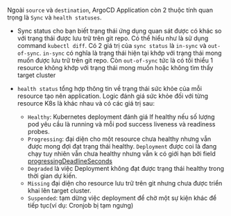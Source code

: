 Ngoài `source` và `destination`, ArgoCD Application còn 2 thuộc tính quan trọng là `Sync` và `health statuses`.
- Sync status cho bạn biết trạng thái ứng dụng quan sát được có khác so với trạng thái được lưu trữ trên git repo. Có thể hiểu như là sử dụng command `kubectl diff`. Có 2 giá trị của `sync status` là `in-sync` và `out-of-sync`. `in-sync` có nghĩa là trạng thái hiện tại khớp với trạng thái mong muốn được lưu trữ trên git repo. Còn `out-of-sync` tức là có tối thiểu 1 resource không khớp với trạng thái mong muốn hoặc không tìm thấy target cluster

- `health status` tổng hợp thông tin về trạng thái sức khỏe của mỗi resource tạo nên application. Logic đánh giá sức khỏe đối với từng resource K8s là khác nhau và có các giá trị sau:
    - `Healthy`: Kubernetes deployment đánh giá lf healthy nếu số lượng pod yêu cầu là running và mỗi pod success liveness và readiness probes.
    - `Progressing`: đại diện cho một resource chưa healthy nhưng vẫn được mong đợi đạt trạng thái healthy. `Deployment` được coi là đang chạy tuy nhiên vẫn chưa healthy nhưng vẫn k có giới hạn bởi field [progressingDeadlineSeconds](https://kubernetes.io/docs/concepts/workloads/controllers/deployment/#progress-deadline-seconds)
    - `Degraded` là việc Deployment không đạt được trạng thái healthy trong thời gian dự kiến.
    - `Missing` đại diện cho resource lưu trữ trên git nhưng chưa được triển khai lên target cluster.
    - `Suspended`: tạm dừng việc deployment để chờ một sự kiện khác để tiếp tục(ví dụ: Cronjob bị tạm ngưng)